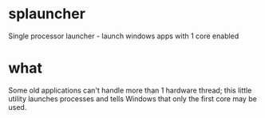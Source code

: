 splauncher
==========

Single processor launcher - launch windows apps with 1 core enabled


what
====
Some old applications can't handle more than 1 hardware thread; this little utility launches processes and tells Windows that only the first core may be used.
